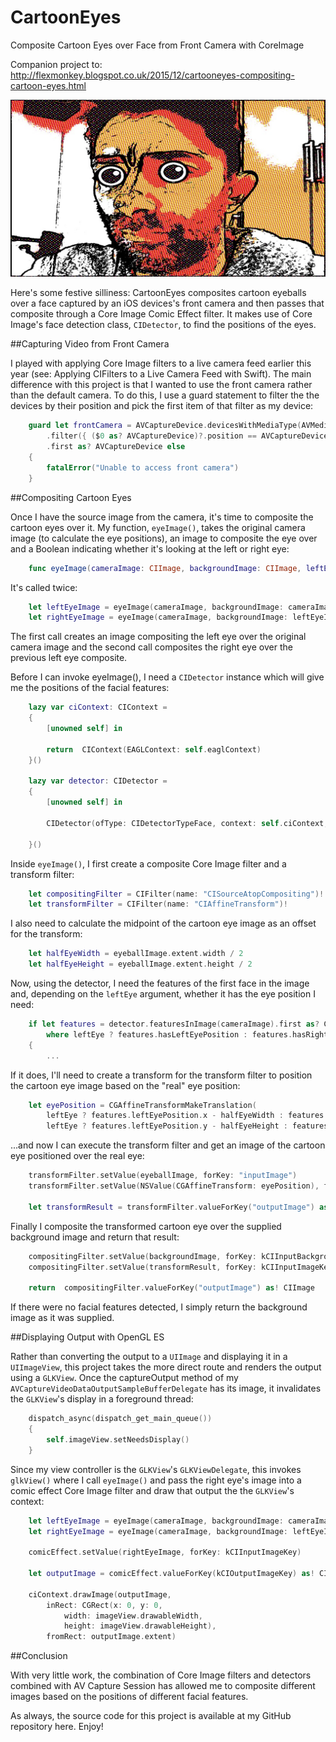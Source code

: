 # CartoonEyes
Composite Cartoon Eyes over Face from Front Camera with CoreImage

Companion project to: http://flexmonkey.blogspot.co.uk/2015/12/cartooneyes-compositing-cartoon-eyes.html

![screenshot](/FaceDetect/screenshot.jpg)

Here's some festive silliness: CartoonEyes composites cartoon eyeballs over a face captured by an iOS devices's front camera and then passes that composite through a Core Image Comic Effect filter. It makes use of Core Image's face detection class, `CIDetector`, to find the positions of the eyes.

##Capturing Video from Front Camera

I played with applying Core Image filters to a live camera feed earlier this year (see: Applying CIFilters to a Live Camera Feed with Swift). The main difference with this project is that I wanted to use the front camera rather than the default camera. To do this, I use a guard statement to filter the the devices by their position and pick the first item of that filter as my device:

```swift
    guard let frontCamera = AVCaptureDevice.devicesWithMediaType(AVMediaTypeVideo)
        .filter({ ($0 as? AVCaptureDevice)?.position == AVCaptureDevicePosition.Front })
        .first as? AVCaptureDevice else
    {
        fatalError("Unable to access front camera")
    }
```    

##Compositing Cartoon Eyes

Once I have the source image from the camera, it's time to composite the cartoon eyes over it. My function, `eyeImage()`, takes the original camera image (to calculate  the eye positions), an image to composite the eye over and a Boolean indicating whether it's looking at the left or right eye:

```swift
    func eyeImage(cameraImage: CIImage, backgroundImage: CIImage, leftEye: Bool) -> CIImage
```

It's called twice:

```swift
    let leftEyeImage = eyeImage(cameraImage, backgroundImage: cameraImage, leftEye: true)
    let rightEyeImage = eyeImage(cameraImage, backgroundImage: leftEyeImage, leftEye: false)
```

The first call creates an image compositing the left eye over the original camera image and the second call composites the right eye over the previous left eye composite.

Before I can invoke eyeImage(), I need a `CIDetector` instance which will give me the positions of the facial features:

```swift
    lazy var ciContext: CIContext =
    {
        [unowned self] in
        
        return  CIContext(EAGLContext: self.eaglContext)
    }()
    
    lazy var detector: CIDetector =
    {
        [unowned self] in
        
        CIDetector(ofType: CIDetectorTypeFace, context: self.ciContext, options: nil)

    }()
```

Inside `eyeImage()`, I first create a composite Core Image filter and a transform filter:

```swift
    let compositingFilter = CIFilter(name: "CISourceAtopCompositing")!
    let transformFilter = CIFilter(name: "CIAffineTransform")!
```

I also need to calculate the midpoint of the cartoon eye image as an offset for the transform:

```swift
    let halfEyeWidth = eyeballImage.extent.width / 2
    let halfEyeHeight = eyeballImage.extent.height / 2
```

Now, using the detector, I need the features of the first face in the image and, depending on the `leftEye` argument, whether it has the eye position I need:

```swift
    if let features = detector.featuresInImage(cameraImage).first as? CIFaceFeature
        where leftEye ? features.hasLeftEyePosition : features.hasRightEyePosition
    {
        ...
```

If it does, I'll need to create a transform for the transform filter to position the cartoon eye image based on the "real" eye position:

```swift
    let eyePosition = CGAffineTransformMakeTranslation(
        leftEye ? features.leftEyePosition.x - halfEyeWidth : features.rightEyePosition.x - halfEyeWidth,
        leftEye ? features.leftEyePosition.y - halfEyeHeight : features.rightEyePosition.y - halfEyeHeight)
```

...and now I can execute the transform filter and get an image of the cartoon eye positioned over the real eye:

```swift
    transformFilter.setValue(eyeballImage, forKey: "inputImage")
    transformFilter.setValue(NSValue(CGAffineTransform: eyePosition), forKey: "inputTransform")

    let transformResult = transformFilter.valueForKey("outputImage") as! CIImage
```

Finally I composite the transformed cartoon eye over the supplied background image and return that result:

```swift
    compositingFilter.setValue(backgroundImage, forKey: kCIInputBackgroundImageKey)
    compositingFilter.setValue(transformResult, forKey: kCIInputImageKey)
    
    return  compositingFilter.valueForKey("outputImage") as! CIImage
```

If there were no facial features detected, I simply return the background image as it was supplied.

##Displaying Output with OpenGL ES

Rather than converting the output to a `UIImage` and displaying it in a `UIImageView`, this project takes the more direct route and renders the output using a `GLKView`. Once the captureOutput method of my `AVCaptureVideoDataOutputSampleBufferDelegate` has its image, it invalidates the `GLKView`'s display in a foreground thread:

```swift
    dispatch_async(dispatch_get_main_queue())
    {
        self.imageView.setNeedsDisplay()
    }
```

Since my view controller is the `GLKView`'s `GLKViewDelegate`, this invokes `glkView()` where I call `eyeImage()` and pass the right eye's image into a comic effect Core Image filter and draw that output the the `GLKView`'s context:

```swift
    let leftEyeImage = eyeImage(cameraImage, backgroundImage: cameraImage, leftEye: true)
    let rightEyeImage = eyeImage(cameraImage, backgroundImage: leftEyeImage, leftEye: false)

    comicEffect.setValue(rightEyeImage, forKey: kCIInputImageKey)
    
    let outputImage = comicEffect.valueForKey(kCIOutputImageKey) as! CIImage

    ciContext.drawImage(outputImage,
        inRect: CGRect(x: 0, y: 0,
            width: imageView.drawableWidth,
            height: imageView.drawableHeight),
        fromRect: outputImage.extent)
```

##Conclusion

With very little work, the combination of Core Image filters and detectors combined with AV Capture Session has allowed me to composite different images based on the positions of different facial features. 

As always, the source code for this project is available at my GitHub repository here. Enjoy!
